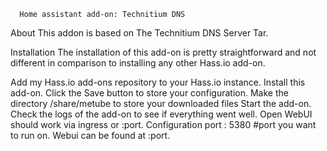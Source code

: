       Home assistant add-on: Technitium DNS
About
This addon is based on The Technitium DNS Server Tar.

Installation
The installation of this add-on is pretty straightforward and not different in comparison to installing any other Hass.io add-on.

Add my Hass.io add-ons repository to your Hass.io instance.
Install this add-on.
Click the Save button to store your configuration.
Make the directory /share/metube to store your downloaded files
Start the add-on.
Check the logs of the add-on to see if everything went well.
Open WebUI should work via ingress or :port.
Configuration
port : 5380 #port you want to run on.
Webui can be found at <your-ip>:port.
